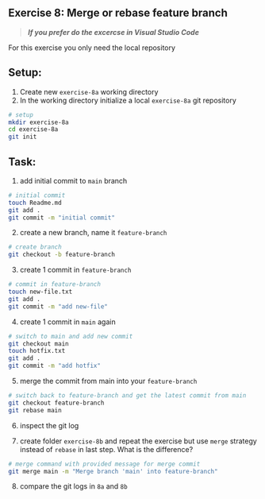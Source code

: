 
## Exercise 8: Merge or rebase feature branch

> ***If you prefer do the excercse in Visual Studio Code***

For this exercise you only need the local repository

## Setup:

1. Create new `exercise-8a` working directory
2. In the working directory initialize a local `exercise-8a` git repository

``` sh
# setup
mkdir exercise-8a
cd exercise-8a
git init
``` 

## Task:

1. add initial commit to `main` branch
``` sh
# initial commit
touch Readme.md
git add .
git commit -m "initial commit"
```
2. create a new branch, name it `feature-branch`
``` sh
# create branch
git checkout -b feature-branch
```
3. create 1 commit in `feature-branch`
``` sh
# commit in feature-branch
touch new-file.txt
git add .
git commit -m "add new-file"
```
4. create 1 commit in `main` again
``` sh
# switch to main and add new commit
git checkout main
touch hotfix.txt
git add .
git commit -m "add hotfix"
```
5. merge the commit from main into your `feature-branch`
``` sh
# switch back to feature-branch and get the latest commit from main
git checkout feature-branch
git rebase main
```
6. inspect the git log

7. create folder `exercise-8b` and repeat the exercise but use `merge` strategy instead of `rebase` in last step. What is the difference?
``` sh
# merge command with provided message for merge commit
git merge main -m "Merge branch 'main' into feature-branch"
```
8. compare the git logs in `8a` and `8b`


